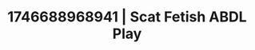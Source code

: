 ---
categories:
- BDSM whisper
- Satin sheets
- AI-generated
- Softcore surrealism
- Back arch
- ASMR
- Delicate restraint
- Cosplay
image: /assets/images/1746688968941.jpg
layout: post
seo:
  description: Featured content with high-quality Scat Fetish, ABDL Play. HD images
    available.
  keywords: Scat Fetish, ABDL Play
  og_image: /assets/images/1746688968941.jpg
  schema_type: VisualArtwork
tags:
- ABDL Play
- Scat Fetish
- '#1746688968941'
title: 1746688968941 | Scat Fetish ABDL Play
---